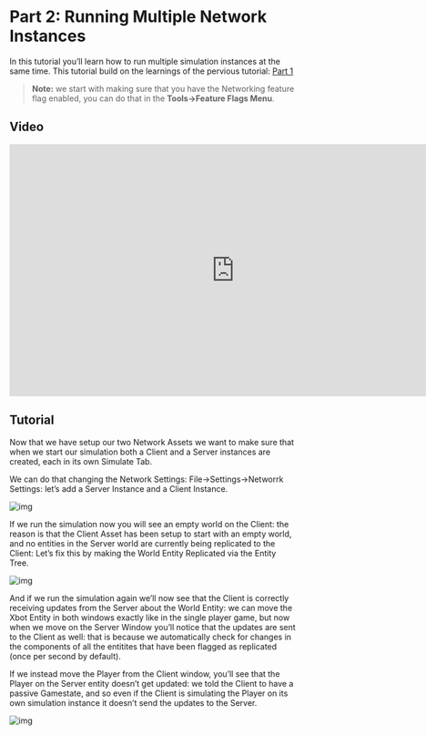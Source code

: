 # Part 2: Running Multiple Network Instances

In this tutorial you’ll learn how to run multiple simulation instances at the same time. This tutorial build on the learnings of the pervious tutorial: [Part 1]({{tutorials}}/network/animation_sample/network_assets.html)

>  **Note:**  we start with making sure that you have the Networking feature flag enabled, you can do that in the **Tools→Feature Flags Menu**. 

## Video
<iframe frameborder="0" scrolling="no" marginheight="0" marginwidth="0"width="788.54" height="443" type="text/html" src="https://www.youtube.com/embed/ZKiWW5rvep4?autoplay=0&fs=0&iv_load_policy=3&showinfo=0&rel=0&cc_load_policy=0&start=0&end=0&origin=http://ourmachinery.com"></iframe>

## Tutorial
Now that we have setup our two Network Assets we want to make sure that when we start our simulation both a Client and a Server instances are created, each in its own Simulate Tab.

We can do that changing the Network Settings: File→Settings→Networrk Settings: let’s add a Server Instance and a Client Instance.

![img](https://paper-attachments.dropbox.com/s_5F8ED61A9C68BDE8B9368D5E3DABD345E39CC324FB030EDE9E31314C3B7EE30F_1635342679832_image.png)

If we run the simulation now you will see an empty world on the Client: the reason is that the Client Asset has been setup to start with an empty world, and no entities in the Server world are currently being replicated to the Client: Let’s fix this by making the World Entity Replicated via the Entity Tree.

![img](https://paper-attachments.dropbox.com/s_5F8ED61A9C68BDE8B9368D5E3DABD345E39CC324FB030EDE9E31314C3B7EE30F_1635342731213_image.png)

And if we run the simulation again we’ll now see that the Client is correctly receiving updates from the Server about the World Entity: we can move the Xbot Entity in both windows exactly like in the single player game, but now when we move on the Server Window you’ll notice that the updates are sent to the Client as well: that is because we automatically check for changes in the components of all the entitites that have been flagged as replicated (once per second by default).

 If we instead move the Player from the Client window, you’ll see that the Player on the Server entity doesn’t get updated: we told the Client to have a passive Gamestate, and so even if the Client is simulating the Player on its own simulation instance it doesn’t send the updates to the Server.

 

 

![img](https://paper-attachments.dropbox.com/s_5F8ED61A9C68BDE8B9368D5E3DABD345E39CC324FB030EDE9E31314C3B7EE30F_1635343311632_image.png)